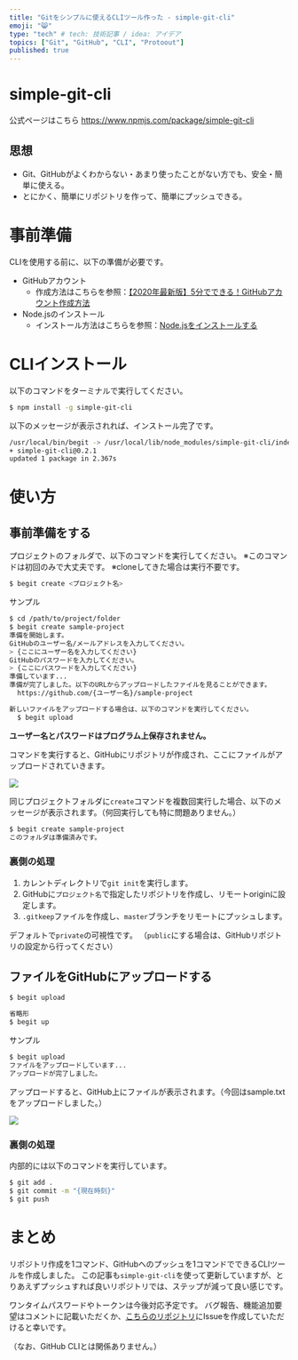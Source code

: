 ```yaml
---
title: "Gitをシンプルに使えるCLIツール作った - simple-git-cli"
emoji: "😸"
type: "tech" # tech: 技術記事 / idea: アイデア
topics: ["Git", "GitHub", "CLI", "Protoout"]
published: true
---
```


# simple-git-cli

公式ページはこちら
https://www.npmjs.com/package/simple-git-cli

## 思想

- Git、GitHubがよくわからない・あまり使ったことがない方でも、安全・簡単に使える。
- とにかく、簡単にリポジトリを作って、簡単にプッシュできる。

# 事前準備

CLIを使用する前に、以下の準備が必要です。

- GitHubアカウント
  - 作成方法はこちらを参照：[【2020年最新版】5分でできる！GitHubアカウント作成方法](https://note.com/snmal_jp/n/n3ef510a8181e)
- Node.jsのインストール
  - インストール方法はこちらを参照：[Node.jsをインストールする](https://qiita.com/sefoo0104/items/0653c935ea4a4db9dc2b)

# CLIインストール

以下のコマンドをターミナルで実行してください。

```bash
$ npm install -g simple-git-cli
```

以下のメッセージが表示されれば、インストール完了です。

```bash
/usr/local/bin/begit -> /usr/local/lib/node_modules/simple-git-cli/index.js
+ simple-git-cli@0.2.1
updated 1 package in 2.367s
```

# 使い方

## 事前準備をする

プロジェクトのフォルダで、以下のコマンドを実行してください。
※このコマンドは初回のみで大丈夫です。
※cloneしてきた場合は実行不要です。

```bash
$ begit create <プロジェクト名>
```

サンプル

```bash
$ cd /path/to/project/folder
$ begit create sample-project
準備を開始します。
GitHubのユーザー名/メールアドレスを入力してください。
> {ここにユーザー名を入力してください}
GitHubのパスワードを入力してください。
> {ここにパスワードを入力してください}
準備しています...
準備が完了しました。以下のURLからアップロードしたファイルを見ることができます。
  https://github.com/{ユーザー名}/sample-project

新しいファイルをアップロードする場合は、以下のコマンドを実行してください。
  $ begit upload
```

**ユーザー名とパスワードはプログラム上保存されません。**

コマンドを実行すると、GitHubにリポジトリが作成され、ここにファイルがアップロードされていきます。

![](https://storage.googleapis.com/zenn-user-upload/8acmdtnx3f3adku7ws014p81lpor)


同じプロジェクトフォルダに`create`コマンドを複数回実行した場合、以下のメッセージが表示されます。（何回実行しても特に問題ありません。）

```bash
$ begit create sample-project
このフォルダは準備済みです。
```

### 裏側の処理

1. カレントディレクトリで`git init`を実行します。
1. GitHubに`プロジェクト名`で指定したリポジトリを作成し、リモートoriginに設定します。
1. `.gitkeep`ファイルを作成し、`master`ブランチをリモートにプッシュします。

デフォルトで`private`の可視性です。
（`public`にする場合は、GitHubリポジトリの設定から行ってください）

## ファイルをGitHubにアップロードする

```bash
$ begit upload

省略形
$ begit up
```

サンプル

```bash
$ begit upload
ファイルをアップロードしています...
アップロードが完了しました。
```

アップロードすると、GitHub上にファイルが表示されます。（今回はsample.txtをアップロードしました。）

![](https://storage.googleapis.com/zenn-user-upload/v5qyc45983ve3011ftwxv8858d7n)

### 裏側の処理

内部的には以下のコマンドを実行しています。

```bash
$ git add .
$ git commit -m "{現在時刻}"
$ git push
```


# まとめ

リポジトリ作成を1コマンド、GitHubへのプッシュを1コマンドでできるCLIツールを作成しました。
この記事も`simple-git-cli`を使って更新していますが、とりあえずプッシュすれば良いリポジトリでは、ステップが減って良い感じです。

ワンタイムパスワードやトークンは今後対応予定です。
バグ報告、機能追加要望はコメントに記載いただくか、[こちらのリポジトリ](https://github.com/tmitsuoka0423/simple-git-cli)にIssueを作成していただけると幸いです。

（なお、GitHub CLIとは関係ありません。）
